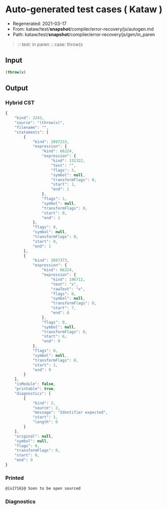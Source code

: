 # Auto-generated test cases ( Kataw )
- Regenerated: 2021-03-17
- From: kataw/test/__snapshot__/compiler/error-recovery/js/autogen.md
- Path: kataw/test/__snapshot__/compiler/error-recovery/js/gen/in_paren
> :: test: in paren
> :: case: throw(x
## Input

`````js
(throw(x)
`````

## Output

### Hybrid CST

```javascript
{
    "kind": 2243,
    "source": "(throw(x)",
    "filename": "",
    "statements": [
        {
            "kind": 2097233,
            "expression": {
                "kind": 66224,
                "expression": {
                    "kind": 131322,
                    "text": "",
                    "flags": 3,
                    "symbol": null,
                    "transformFlags": 0,
                    "start": 1,
                    "end": 1
                },
                "flags": 1,
                "symbol": null,
                "transformFlags": 0,
                "start": 0,
                "end": 1
            },
            "flags": 0,
            "symbol": null,
            "transformFlags": 0,
            "start": 0,
            "end": 1
        },
        {
            "kind": 2097373,
            "expression": {
                "kind": 66224,
                "expression": {
                    "kind": 196712,
                    "text": "x",
                    "rawText": "x",
                    "flags": 0,
                    "symbol": null,
                    "transformFlags": 0,
                    "start": 7,
                    "end": 8
                },
                "flags": 0,
                "symbol": null,
                "transformFlags": 0,
                "start": 6,
                "end": 9
            },
            "flags": 0,
            "symbol": null,
            "transformFlags": 0,
            "start": 1,
            "end": 9
        }
    ],
    "isModule": false,
    "printable": true,
    "diagnostics": [
        {
            "kind": 2,
            "source": 2,
            "message": "Identifier expected",
            "start": 1,
            "length": 0
        }
    ],
    "original": null,
    "symbol": null,
    "flags": 0,
    "transformFlags": 0,
    "start": 0,
    "end": 9
}
```

### Printed

```javascript
@{x2716}@ Soon to be open sourced
```

### Diagnostics

```javascript

```

